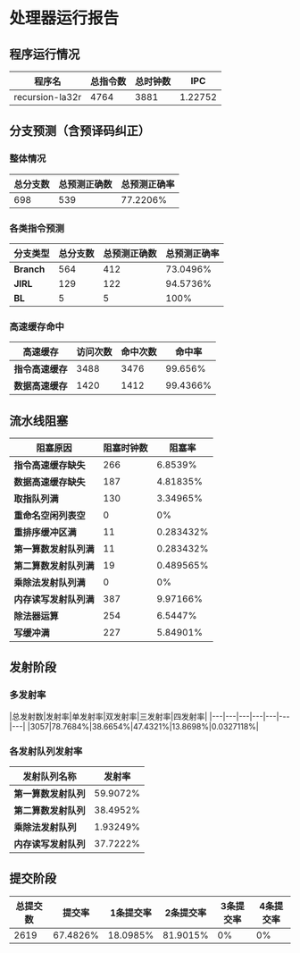 # 处理器运行报告
## 程序运行情况
|程序名|总指令数|总时钟数|IPC|
|---|---|---|---|
|recursion-la32r|4764|3881|1.22752|

## 分支预测（含预译码纠正）
### 整体情况
|总分支数|总预测正确数|总预测正确率|
|---|---|---|
|698|539|77.2206%|

### 各类指令预测
|分支类型|总分支数|总预测正确数|总预测正确率|
|---|---|---|---|
|**Branch**| 564 | 412 | 73.0496%|
|**JIRL**| 129 | 122 | 94.5736%|
|**BL**| 5 | 5 | 100%|

### 高速缓存命中
|高速缓存|访问次数|命中次数|命中率|
|---|---|---|---|
|**指令高速缓存**| 3488 | 3476 | 99.656%|
|**数据高速缓存**| 1420 | 1412 | 99.4366%|
## 流水线阻塞
|阻塞原因|阻塞时钟数|阻塞率|
|---|---|---|
|**指令高速缓存缺失**| 266 | 6.8539%|
|**数据高速缓存缺失**| 187 | 4.81835%|
|**取指队列满**| 130 | 3.34965%|
|**重命名空闲列表空**|0 | 0%|
|**重排序缓冲区满**|11 | 0.283432%|
|**第一算数发射队列满**|11 | 0.283432%|
|**第二算数发射队列满**|19 | 0.489565%|
|**乘除法发射队列满**|0 | 0%|
|**内存读写发射队列满**|387 | 9.97166%|
|**除法器运算**|254 | 6.5447%|
|**写缓冲满**|227 | 5.84901%|

## 发射阶段
### 多发射率
|总发射数|发射率|单发射率|双发射率|三发射率|四发射率|
|---|---|---|---|---|---|---|
|3057|78.7684%|38.6654%|47.4321%|13.8698%|0.0327118%|

### 各发射队列发射率
|发射队列名称|发射率|
|---|---|
|**第一算数发射队列**|59.9072%|
|**第二算数发射队列**|38.4952%|
|**乘除法发射队列**|1.93249%|
|**内存读写发射队列**|37.7222%|

## 提交阶段
|总提交数|提交率|1条提交率|2条提交率|3条提交率|4条提交率|
|---|---|---|---|---|---|
|2619|67.4826%|18.0985%|81.9015%|0%|0%|
